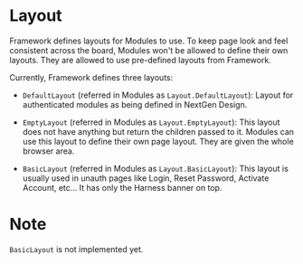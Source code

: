 # Layout

Framework defines layouts for Modules to use. To keep page look and feel consistent across the board, Modules won't be allowed to define their own layouts. They are allowed to use pre-defined layouts from Framework.

Currently, Framework defines three layouts:

- `DefaultLayout` (referred in Modules as `Layout.DefaultLayout`): Layout for authenticated modules as being defined in NextGen Design.

- `EmptyLayout` (referred in Modules as `Layout.EmptyLayout`): This layout does not have anything but return the children passed to it. Modules can use this layout to define their own page layout. They are given the whole browser area.

- `BasicLayout` (referred in Modules as `Layout.BasicLayout`): This layout is usually used in unauth pages like Login, Reset Password, Activate Account, etc... It has only the Harness banner on top.

# Note

`BasicLayout` is not implemented yet.
